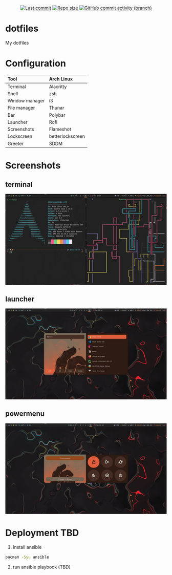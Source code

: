 <div align="center">
    <p>
        <a href="/">
            <img alt="Last commit" src="https://img.shields.io/github/last-commit/Ganji00/dotfiles?color=fce566&style=for-the-badge"/>
        </a>
        <a href="/">
            <img alt="Repo size" src="https://img.shields.io/github/repo-size/Ganji00/dotfiles?color=fd9353&style=for-the-badge"/>
        </a>
        <a href="/">
            <img alt="GitHub commit activity (branch)" src="https://img.shields.io/github/commit-activity/t/Ganji00/dotfiles?style=for-the-badge&color=fc618d">
        </a>
    </p>
</div>

# dotfiles
My dotfiles


# Configuration
| Tool | Arch Linux |
|:-----|:-----------|
| Terminal | Alacritty |
| Shell | zsh |
| Window manager | i3 |
| File manager | Thunar |
| Bar | Polybar |
| Launcher | Rofi |
| Screenshots | Flameshot |
| Lockscreen | betterlockscreen |
| Greeter | SDDM |

# Screenshots
## terminal
![alt text](images/image.png)

## launcher
![alt text](images/image-1.png)

## powermenu
![alt text](images/image-2.png)


# Deployment TBD
1. install ansible
```bash
pacman -Syu ansible
```
2. run ansible playbook (TBD)

